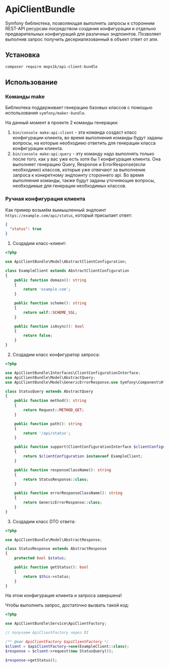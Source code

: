 # ApiClientBundle
Symfony библиотека, позволяющая выполнять запросы к сторонним REST-API ресурсам посредством создания конфигурации и
отдельно предварительных конфигураций для различных эндпоинтов. Позволяет выполнив запрос получить десериализованный в
объект ответ от апи.

## Установка
```bash
composer require mops1k/api-client-bundle
```

## Использование

### Команды make
Библиотека поддерживает генерацию базовых классов с помощью использования `symfony/maker-bundle`.

На данный момент в проекте 2 команды генерации:
1. `bin/console make:api:client` - эта команда создаст класс конфигурации клиента, во время выполнения команды
будут заданы вопросы, на которые необходимо ответить для генерации класса конфигурации клиента.
2. `bin/console make:api:query` - эту команду надо выполнять только после того, как у вас уже есть хотя бы 1
конфигурация клиента. Она выполняет генерацию Query, Response и ErrorResponse(если необходимо) классов, которые уже
отвечают за выполнение запроса к конкретному эндпоинту стороннего api. Во время выполнения команды, также будут заданы
уточняющие вопросы, необходимые для генерации необходимых классов.

### Ручная конфигурация клиента

Как пример возьмём вымышленный эндпоинт `https://example.com/api/status`, который присылает ответ:

```json
{
  "status": true
}
```

1. Создадим класс-клиент:

```php
<?php

use ApiClientBundle\Model\AbstractClientConfiguration;

class ExampleClient extends AbstractClientConfiguration
{
    public function domain(): string
    {
        return 'example.com';
    }

    public function scheme(): string
    {
        return self::SCHEME_SSL;
    }

    public function isAsync(): bool
    {
        return false;
    }
}
```

2. Создадим класс конфигуратор запроса:

```php
<?php

use ApiClientBundle\Interfaces\ClientConfigurationInterface;
use ApiClientBundle\Model\AbstractQuery;
use ApiClientBundle\Model\GenericErrorResponse;use Symfony\Component\HttpFoundation\Request;

class StatusQuery extends AbstractQuery
{
    public function method(): string
    {
        return Request::METHOD_GET;
    }

    public function path(): string
    {
        return '/api/status';
    }

    public function support(ClientConfigurationInterface $clientConfiguration): bool
    {
        return $clientConfiguration instanceof ExampleClient;
    }

    public function responseClassName(): string
    {
        return StatusResponse::class;
    }

    public function errorResponseClassName(): string
    {
        return GenericErrorResponse::class;
    }
}
```

3. Создадим класс DTO ответа:
```php
<?php

use ApiClientBundle\Model\AbstractResponse;

class StatusResponse extends AbstractResponse
{
    protected bool $status;

    public function getStatus(): bool
    {
        return $this->status;
    }
}
```

На этом конфигурация клиента и запроса завершена!

Чтобы выполнить запрос, достаточно вызвать такой код:

```php
<?php

use ApiClientBundle\Service\ApiClientFactory;

// получаем ApiClientFactory через DI

/** @var ApiClientFactory $apiClientFactory */
$client = $apiClientFactory->use(ExampleClient::class);
$response = $client->request(new StatusQuery());

$response->getStatus();
```
